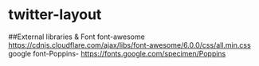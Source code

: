 # twitter-layout

##External libraries & Font
font-awesome
  https://cdnjs.cloudflare.com/ajax/libs/font-awesome/6.0.0/css/all.min.css
google font-Poppins-
   https://fonts.google.com/specimen/Poppins
